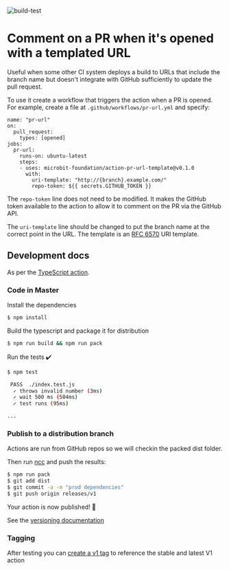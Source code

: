 ![build-test](https://github.com/microbit-foundation/action-pr-url-template/workflows/build-test/badge.svg)

# Comment on a PR when it's opened with a templated URL

Useful when some other CI system deploys a build to URLs that include the 
branch name but doesn't integrate with GitHub sufficiently to update the 
pull request.

To use it create a workflow that triggers the action when a PR is opened. For example, create a file at `.github/workflows/pr-url.yml` and specify:

```
name: "pr-url"
on:
  pull_request:
    types: [opened]
jobs:
  pr-url:
    runs-on: ubuntu-latest
    steps:
    - uses: microbit-foundation/action-pr-url-template@v0.1.0
      with:
        uri-template: "http://{branch}.example.com/"
        repo-token: ${{ secrets.GITHUB_TOKEN }}
```

The `repo-token` line does not need to be modified. It makes the GitHub token available to the action to allow it to comment on the PR via the GitHub API.

The `uri-template` line should be changed to put the branch name at the correct point in the URL. The template is an [RFC 6570](https://tools.ietf.org/html/rfc6570) URI template.

## Development docs

As per the [TypeScript action](https://github.com/actions/typescript-action/).

### Code in Master

Install the dependencies

```bash
$ npm install
```

Build the typescript and package it for distribution

```bash
$ npm run build && npm run pack
```

Run the tests :heavy_check_mark:

```bash
$ npm test

 PASS  ./index.test.js
  ✓ throws invalid number (3ms)
  ✓ wait 500 ms (504ms)
  ✓ test runs (95ms)

...
```

### Publish to a distribution branch

Actions are run from GitHub repos so we will checkin the packed dist folder.

Then run [ncc](https://github.com/zeit/ncc) and push the results:

```bash
$ npm run pack
$ git add dist
$ git commit -a -m "prod dependencies"
$ git push origin releases/v1
```

Your action is now published! :rocket:

See the [versioning documentation](https://github.com/actions/toolkit/blob/master/docs/action-versioning.md)

### Tagging

After testing you can [create a v1 tag](https://github.com/actions/toolkit/blob/master/docs/action-versioning.md) to reference the stable and latest V1 action
